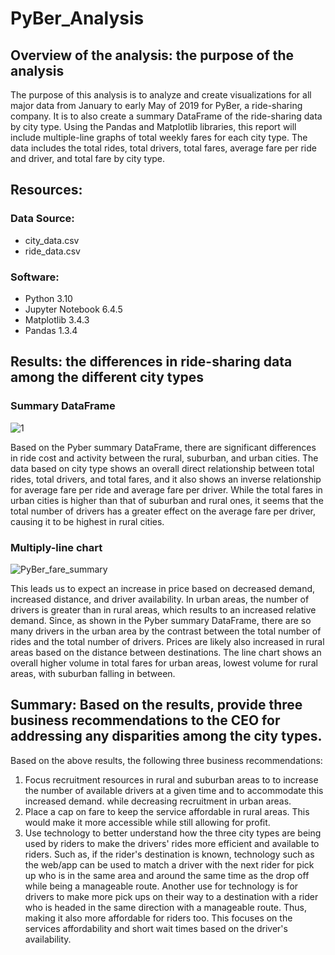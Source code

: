 # PyBer_Analysis
## Overview of the analysis: the purpose of the analysis
The purpose of this analysis is to analyze and create visualizations for all major data from January to early May of 2019 for PyBer, a ride-sharing company. It is to also create a summary DataFrame of the ride-sharing data by city type. Using the Pandas and Matplotlib libraries, this report will include multiple-line graphs of total weekly fares for each city type. The data includes the total rides, total drivers, total fares, average fare per ride and driver, and total fare by city type.

## Resources:
### Data Source:
- city_data.csv
- ride_data.csv

### Software:
- Python 3.10
- Jupyter Notebook 6.4.5
- Matplotlib 3.4.3
- Pandas 1.3.4

## Results: the differences in ride-sharing data among the different city types
### Summary DataFrame
![1](https://user-images.githubusercontent.com/33900637/146473771-45483611-61a3-4124-b589-f6eb3fa65a78.png)

Based on the Pyber summary DataFrame, there are significant differences in ride cost and activity between the rural, suburban, and urban cities. The data based on city type shows an overall direct relationship between total rides, total drivers, and total fares, and it also shows an inverse relationship for average fare per ride and average fare per driver. While the total fares in urban cities is higher than that of suburban and rural ones, it seems that the total number of drivers has a greater effect on the average fare per driver, causing it to be highest in rural cities.

### Multiply-line chart 
![PyBer_fare_summary](https://user-images.githubusercontent.com/33900637/146473790-adc293ae-0a11-40d4-828d-51f05baa89da.png)

This leads us to expect an increase in price based on decreased demand, increased distance, and driver availability. In urban areas, the number of drivers is greater than in rural areas, which results to an increased relative demand. Since, as shown in the Pyber summary DataFrame, there are so many drivers in the urban area by the contrast between the total number of rides and the total number of drivers. Prices are likely also increased in rural areas based on the distance between destinations. The line chart shows an overall higher volume in total fares for urban areas, lowest volume for rural areas, with suburban falling in between.

## Summary: Based on the results, provide three business recommendations to the CEO for addressing any disparities among the city types.
Based on the above results, the following three business recommendations:
1. Focus recruitment resources in rural and suburban areas to to increase the number of available drivers at a given time and to accommodate this increased demand. while decreasing recruitment in urban areas. 
2. Place a cap on fare to keep the service affordable in rural areas. This would make it more accessible while still allowing for profit.
3. Use technology to better understand how the three city types are being used by riders to make the drivers' rides more efficient and available to riders. Such as, if the rider's destination is known, technology such as the web/app can be used to match a driver with the next rider for pick up who is in the same area and around the same time as the drop off while being a manageable route. Another use for technology is for drivers to make more pick ups on their way to a destination with a rider who is headed in the same direction with a manageable route. Thus, making it also more affordable for riders too. This focuses on the services affordability and short wait times based on the driver's availability.
